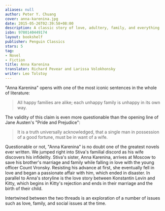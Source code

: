 ```yaml
---
aliases: null
author: Peter Y. Chuang
cover: anna-karenina.jpg
date: 2015-05-26T02:39:58+08:00
description: A classic story of love, adultery, family, and everything else.
isbn: 9780140449174
layout: bookshelf
publisher: Penguin Classics
stars: 5
tag:
- Novel
- Fiction
title: Anna Karenina
translator: Richard Pevear and Larissa Volokhonsky
writer: Leo Tolstoy
---
```


"Anna Karenina" opens with one of the most iconic sentences in the whole of literature:

>All happy families are alike; each unhappy family is unhappy in its own way.

The validity of this claim is even more questionable than the opening line of Jane Austen's "Pride and Prejudice":

>It is a truth universally acknowledged, that a single man in possession of a good fortune, must be in want of a wife.

Questionable or not, "Anna Karenina" is no doubt one of the greatest novels ever written. We jumped right into Stiva's familial discord as his wife discovers his infidelity. Stiva's sister, Anna Karenina, arrives at Moscow to save his brother's marriage and family while falling in love with the young officer Count Vronsky. Resisting his advance at first, she eventually fell in love and began a passionate affair with him, which ended in disaster. In parallel to Anna's storyline is the love story between Konstantin Levin and Kitty, which begins in Kitty's rejection and ends in their marriage and the birth of their child.

Intertwined between the two threads is an exploration of a number of issues such as love, family, and social issues at the time.
